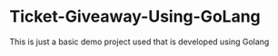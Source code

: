 # Ticket-Giveaway-Using-GoLang
This is just a basic demo project used that is developed using Golang 
